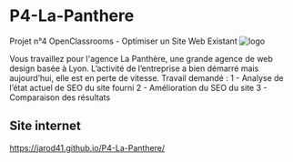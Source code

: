 # P4-La-Panthere

Projet n°4 OpenClassrooms - Optimiser un Site Web Existant 
![logo](https://user-images.githubusercontent.com/67756654/195330986-09a1dab5-981b-4234-b50a-de2fc6de67ee.png)


Vous travaillez pour l'agence La Panthère, une grande agence de web design basée à Lyon. L’activité de l’entreprise a bien démarré mais aujourd’hui, elle est en perte de vitesse. 
Travail demandé :
1 - Analyse de l’état actuel de SEO du site fourni
2 - Amélioration du SEO du site
3 - Comparaison des résultats

## Site internet

https://jarod41.github.io/P4-La-Panthere/
